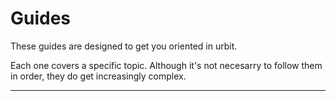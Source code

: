 <div class="short">

Guides
======

These guides are designed to get you oriented in urbit.

Each one covers a specific topic. Although it's not necesarry to follow
them in order, they do get increasingly complex.

</div>

------------------------------------------------------------------------

<list></list>

